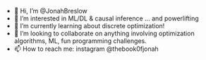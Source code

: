 - 👋 Hi, I’m @JonahBreslow
- 👀 I’m interested in ML/DL & causal inference ... and powerlifting
- 🌱 I’m currently learning about discrete optimization!
- 💞️ I’m looking to collaborate on anything involving optimization algorithms, ML, fun programming challenges. 
- 📫 How to reach me: instagram @thebook0fjonah

<!---
JonahBreslow/JonahBreslow is a ✨ special ✨ repository because its `README.md` (this file) appears on your GitHub profile.
You can click the Preview link to take a look at your changes.
--->

